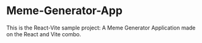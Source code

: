 # Meme-Generator-App
This is the React-Vite sample project:
A Meme Generator Application made on the React and Vite combo.
